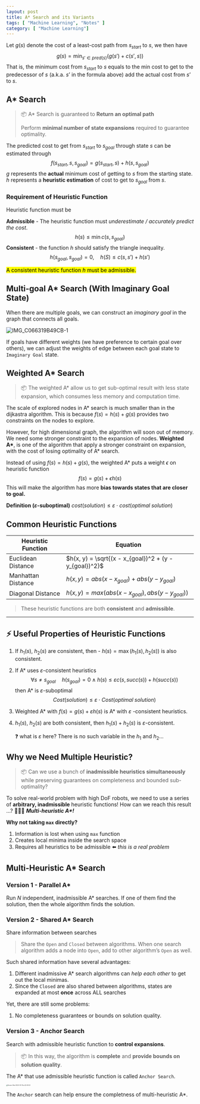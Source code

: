 ```yaml
---
layout: post
title: A* Search and its Variants
tags: [ "Machine Learning", "Notes" ]
category: [ "Machine Learning"]
---
```


Let $g(s)$ denote the cost of a least-cost path from $s_{start}$ to $s$, we then have
$$
g(s) = \min_{s'\in pred(s)}{(g(s') + c(s', s))}
$$
That is, the minimum cost from $s_{start}$ to $s$ equals to the min cost to get to the predecessor of $s$ (a.k.a. $s’$ in the formula above) add the actual cost from $s’$ to $s$.

## A\* Search

> :package: A\* Search is guaranteed to **Return an optimal path**
>
> Perform **minimal number of state expansions** required to guarantee optimality.

The predicted cost to get from $s_{start}$ to $s_{goal}$ through state $s$ can be estimated through
$$
f(s_{start}, s, s_{goal}) = g(s_{start}, s) + h(s, s_{goal})
$$
$g$ represents the **actual** minimum cost of getting to $s$ from the starting state. $h$ represents a **heuristic estimation** of cost to get to $s_{goal}$ from $s$.

### Requirement of Heuristic Function

Heuristic function must be

**Admissible** - The heuristic function must *underestimate / accurately predict the cost*.
$$
h(s) \leq \min{c(s, s_{goal})}
$$
**Consistent** - the function $h$ should satisfy the triangle inequality.
$$
h(s_{goal}, s_{goal}) = 0,\quad h(S) \leq c(s, s') + h(s')
$$

<mark>A consistent heuristic function $h$ must be admissible.</mark>

## Multi-goal A\* Search (With Imaginary Goal State)

When there are multiple goals, we can construct an *imaginary goal* in the graph that connects all goals.

![IMG_C066319B49CB-1](https://markdown-img-1304853431.file.myqcloud.com/IMG_C066319B49CB-1.jpeg)

If goals have different weights (we have preference to certain goal over others), we can adjust the weights of edge between each goal state to `Imaginary Goal` state.

## Weighted A\* Search

> :package: The weighted A\* allow us to get sub-optimal result with less state expansion, which consumes less memory and computation time.

The scale of explored nodes in A\* search is much smaller than in the dijkastra algorithm. This is because $f(s) = h(s) + g(s)$ provides two constraints on the nodes to explore.

However, for high dimensional graph, the algorithm will soon out of memory. We need some stronger constraint to the expansion of nodes. **Weighted A\***, is one of the algorithm that apply a stronger constraint on expansion, with the cost of losing optimality of A\* search.

Instead of using $f(s) = h(s) + g(s)$, the weighted A\* puts a weight $\epsilon$ on heuristic function
$$
f(s) = g(s) + \epsilon h(s)
$$
This will make the algorithm has more **bias towards states that are closer to goal.**

**Definition ($\varepsilon$-suboptimal)** $cost(solution) \leq \varepsilon\cdot cost(optimal\;solution)$

## Common Heuristic Functions

| Heuristic Function | Equation                                               |
| ------------------ | ------------------------------------------------------ |
| Euclidean Distance | $h(x, y) = \sqrt{(x - x_{goal})^2 + (y - y_{goal})^2}$ |
| Manhattan Distance | $h(x, y) = abs(x - x_{goal}) + abs(y - y_{goal})$      |
| Diagonal Distance  | $h(x, y) = max(abs(x - x_{goal}), abs(y - y_{goal}))$  |

> These heuristic functions are both **consistent** and **admissible**.

---

## :zap: Useful Properties of Heuristic Functions

1. If $h_1(s)$, $h_2(s)$ are consistent, then - $h(s) = \max(h_1(s), h_2(s))$ is also consistent.

2. If A\* uses $\varepsilon$-consistent heuristics
    $$
    \forall s\neq s_{goal}\quad h(s_{goal}) = 0 \wedge h(s) \leq \varepsilon c(s, succ(s)) + h(succ(s))
    $$
    then A\* is $\varepsilon$-suboptimal
    $$
    Cost(solution) \leq \varepsilon \cdot Cost(optimal\;solution)
    $$

3. Weighted A\* with $f(s) = g(s) + \varepsilon h(s)$ is A\* with $\varepsilon$ -consistent heuristics.

4. $h_1(s)$, $h_2(s)$ are both consistent, then $h_1(s) + h_2(s)$ is $\varepsilon$-consistent.

    :question: what is $\varepsilon$ here? There is no such variable in the $h_1$ and $h_2$...

## Why we Need Multiple Heuristic?

> :package: Can we use a bunch of **inadmissible heuristics simultaneously** while preserving guarantees on completeness and bounded sub-optimality?

To solve real-world problem with high DoF robots, we need to use a series of **arbitrary, inadmissible** heuristic functions! How can we reach this result ...? :drum::drum::drum: ***Multi-heuristic A\*!***

**Why not taking `max` directly?**

1. Information is lost when using `max` function
2. Creates local minima inside the search space
3. Requires all heuristics to be admissible :arrow_left: *this is a real problem*

## Multi-Heuristic A\* Search

### Version 1 - Parallel A\*

Run $N$ independent, inadmissible A\* searches. If one of them find the solution, then the whole algorithm finds the solution.

### Version 2 - Shared A\* Search

Share information between searches

> Share the `Open` and `Closed` between algorithms. When one search algorithm adds a node into `Open`, add to other algorithm’s `Open` as well.

Such shared information have several advantages:

1. Different inadmissive A\* search algorithms can *help each other* to get out the local minimas.
2. Since the `Closed` are also shared between algorithms, states are expanded at most **once** across ALL searches

Yet, there are still some problems:

1. No completeness guarantees or bounds on solution quality.

### Version 3 - Anchor Search

Search with admissible heuristic function to **control expansions**.

> :package: In this way, the algorithm is **complete** and **provide bounds on solution quality**.

The A\* that use admissible heuristic function is called `Anchor Search`.

<img src="https://markdown-img-1304853431.file.myqcloud.com/Screen%20Shot%202022-03-15%20at%2022.49.22.png" alt="Screen Shot 2022-03-15 at 22.49.22" style="zoom: 25%;" />

The `Anchor` search can help ensure the completness of multi-heuristic A\*.